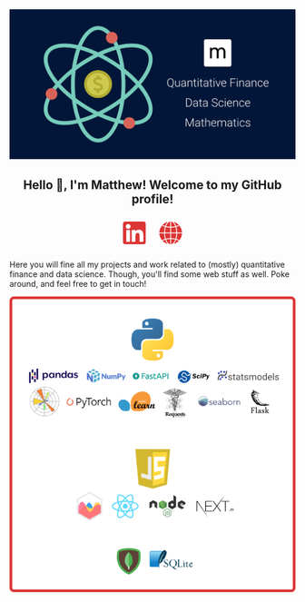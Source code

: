 <div align="center">
  <img alt="matthew mercuri" src="matthewmercuri.png" width=550></img>
  <br/>
  <h2>Hello 👋, I'm Matthew! Welcome to my GitHub profile!</h2>
</div>
<div align="center">
  <a href="https://www.linkedin.com/in/matthew-mercuri/"><img alt="linked in" height=40 src="li.svg" style="margin: 10px"></img></a>
  <a href="https://www.matthewmercuri.com/"><img alt="website" height=40 src="web.svg" style="margin: 10px"></img></a>
</div>

Here you will fine all my projects and work related to (mostly) quantitative finance and data science. Though, you'll find some web stuff as well. Poke around, and feel free to get in touch!

<div align="center">
  <img alt="tech stack" src="stack.png" width=600></img>
</div>
